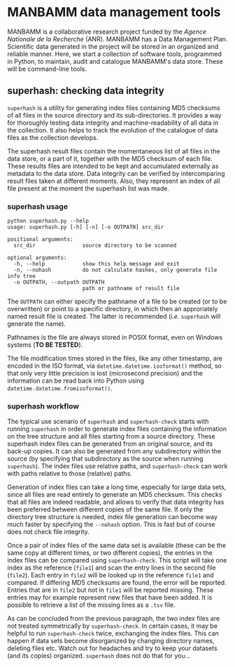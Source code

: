 # MANBAMM data management tools

MANBAMM is a collaborative research project funded by the *Agence Nationale de la Recherche* (ANR). MANBAMM has a Data Management Plan. Scientific data generated in the project will be stored in an organized and reliable manner. Here, we start a collection of software tools, programmed in Python, to maintain, audit and catalogue MANBAMM's data store. These will be command-line tools.

## superhash: checking data integrity

`superhash` is a utility for generating index files containing MD5 checksums of all files in the source directory and its sub-directories. It provides a way for thoroughly testing data integrity and machine-readability of all data in the collection. It also helps to track the evolution of the catalogue of data files as the collection develops.

The superhash result files contain the momentaneous list of all files in the data store, or a part of it, together with the MD5 checksum of each file. These results files are intended to be kept and accumulated externally as metadata to the data store. Data integrity can be verified by intercomparing result files taken at different moments. Also, they represent an index of all file present at the moment the superhash list was made.

### superhash usage

```
python superhash.py --help
usage: superhash.py [-h] [-n] [-o OUTPATH] src_dir

positional arguments:
  src_dir               source directory to be scanned

optional arguments:
  -h, --help            show this help message and exit
  -n, --nohash          do not calculate hashes, only generate file info tree
  -o OUTPATH, --outpath OUTPATH
                        path or pathname of result file
```

The `OUTPATH` can either specify the pathname of a file to be created (or to be overwritten) or point to a specific directory, in which then an approriately named result file is created. The latter is recommended (*i.e.* `superhash` will generate the name).

Pathnames is the file are always stored in POSIX format, even on Windows systems (**TO BE TESTED**).

The file modification times stored in the files, like any other timestamp, are encoded in the ISO format, via `datetime.datetime.isoformat()` method, so that only very little precision is lost (microsecond precision) and the information can be read back into Python using `datetime.datetime.fromisoformat()`.


### superhash workflow

The typical use scenario of `superhash` and `superhash-check` starts with running `superhash` in order to generate index files containing the information on the tree structure and all files starting from a source directory. These superhash index files can be generated from an original source, and its back-up copies. It can also be generated from any subdirectory within the source (by specifying that subdirectory as the source when running `superhash`). The index files use relative  paths, and `superhash-check` can work with paths relative to those (relative) paths.

Generation of index files can take a long time, especially for large data sets, since all files are read entirely to generate an MD5 checksum. This checks that all files are indeed readable, and allows to verify that data integrity has been preferred between different copies of the same file. If only the directory tree structure is needed, index file generation can become way much faster by specifying the `--nohash` option. This is fast but of course does not check file integrity.

Once a pair of index files of the same data set is available (these can be the same copy at different times, or two different copies), the entries in the index files can be compared using `superhash-check`. This script will take one index as the reference (`file1`) and scan the entry lines in the second file (`file2`). Each entry in `file2` will be looked up in the reference `file1` and compared. If differing MD5 checksums are found, the error will be reported. Entries that are in `file2` but not in `file1` will be reported missing. These entries may for example represent new files that have been added. It is possible to retrieve a list of the missing lines as a `.tsv` file.

As can be concluded from the previous paragraph, the two index files are not treated symmetrically by `superhash-check`. In certain cases, it may be helpful to run `superhash-check` twice, exchanging the index files. This can happen if data sets become disorganized by changing directory names, deleting files etc. Watch out for headaches and try to keep your datasets (and its copies) organized. `superhash` does not do that for you...


